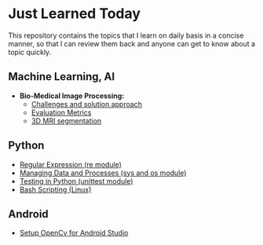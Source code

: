 # Just Learned Today
This repository contains the topics that I learn on daily basis in a concise manner, so that I can review them back and anyone can get to know about a topic quickly.

## Machine Learning, AI
- **Bio-Medical Image Processing:** 
   - [Challenges and solution approach](Machine%20Learning%20and%20AI/Bio%20Medical%20Image%20Processing.md)
   - [Evaluation Metrics](Machine%20Learning%20and%20AI/Bio%20Medical%20Evaluation%20Metrics.md)
   - [3D MRI segmentation](Machine%20Learning%20and%20AI/Image%20Segmentation%20on%20MRI%20Images.md)
   
   
## Python
- [Regular Expression (re module)](Python/regular_expression_re_module.md)
- [Managing Data and Processes (sys and os module)](Python/managing_data_process_sys_os_module.md)    
- [Testing in Python (unittest module)](Python/software_testing.md)  
- [Bash Scripting (Linux)](Python/bash_scripting_bash_language.md)

  
## Android  
- [Setup OpenCv for Android Studio](Android%20/setup_opencv_android.md)  